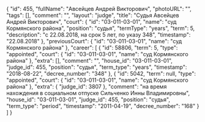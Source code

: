 {
    "id": 455,
    "fullName": "Авсейцев Андрей Викторович",
    "photoURL": "",
    "tags": [],
    "comment": "",
    "layout": "judge",
    "title": "Судья Авсейцев Андрей Викторович",
    "court": {
        "id": "03-011-03-01",
        "name": "суд Кормянского района",
        "position": "судья",
        "termType": "years",
        "term": 5,
        "description": "c 22.08.2018, на срок 5 лет, по указу 348",
        "timestamp": "22.08.2018"
    },
    "previousCourt": {
        "id": "03-011-03-01",
        "name": "суд Кормянского района"
    },
    "career": [
        {
            "id": 58806,
            "term": 5,
            "type": "appointed",
            "court": {
                "id": "03-011-03-01",
                "name": "суд Кормянского района"
            },
            "extra": [],
            "comment": "",
            "house_id": "03-011-03-01",
            "judge_id": 455,
            "position": "судья",
            "term_type": "years",
            "timestamp": "2018-08-22",
            "decree_number": "348"
        },
        {
            "id": 5042,
            "term": null,
            "type": "appointed",
            "court": {
                "id": "03-011-03-01",
                "name": "суд Кормянского района"
            },
            "extra": {
                "judge_id": 3807
            },
            "comment": "на время нахождения в социальном отпуске Сильченко Инны Владимировны",
            "house_id": "03-011-03-01",
            "judge_id": 455,
            "position": "судья",
            "term_type": "period",
            "timestamp": "2011-04-19",
            "decree_number": "168"
        }
    ]
}